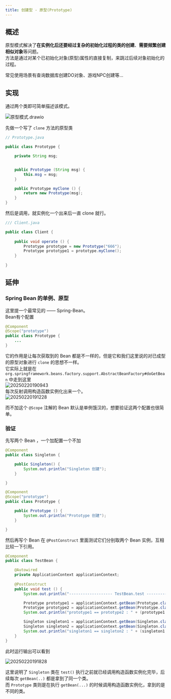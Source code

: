 ```yaml
---
title: 创建型 - 原型(Prototype)
---
```


## 概述

原型模式解决了**在实例化后还要经过复杂的初始化过程的类的创建**、**需要频繁创建相似对象**等问题。  
方法是通过对某个已初始化对象(原型)属性的直接复制，来跳过后续对象初始化的过程。  

常见使用场景有查询数据库创建DO对象、游戏NPC创建等...  

## 实现

通过两个类即可简单描述该模式。  

![原型模式.drawio](https://cr-demo-blog-1308117710.cos.ap-nanjing.myqcloud.com/chivas-regal/原型模式.drawio.svg)

先做一个写了 `clone` 方法的原型类

```java
// Prototype.java

public class Prototype {

    private String msg;


    public Prototype (String msg) {
        this.msg = msg;
    }

    public Prototype myClone () {
        return new Prototype(msg);
    }
}
```

然后是调用，就实例化一个出来后一直 clone 就行。  

```java
/// Client.java

public class Client {
    
    public void operate () {
        Prototype prototype = new Prototype("666");
        Prototype prototype1 = prototype.myClone();
    }
    
}
```

## 延伸

### Spring Bean 的单例、原型

这里提一个最常见的 —— Spring-Bean。  
Bean有个配置

```java
@Component
@Scope("prototype")
public class Prototype {
    ...
}
```

它的作用是让每次获取到的 Bean 都是不一样的，但是它和我们这里说的对已成型的原型对象进行 `clone` 的思想不一样。  
它实际上就是在 `org.springframework.beans.factory.support.AbstractBeanFactory#doGetBean` 中走到这里    
![20250220190943](https://cr-demo-blog-1308117710.cos.ap-nanjing.myqcloud.com/chivas-regal/20250220190943.png)  
每次反射调用构造函数实例化出来一个。  
![20250220191228](https://cr-demo-blog-1308117710.cos.ap-nanjing.myqcloud.com/chivas-regal/20250220191228.png)  

而不加这个 `@Scope` 注解的 Bean 默认是单例饿汉的，想要验证这两个配置也很简单。  

### 验证

先写两个 Bean ，一个加配置一个不加  

```java
@Component
public class Singleton {

    public Singleton() {
        System.out.println("Singleton 创建");
    }

}

@Component
@Scope("prototype")
public class Prototype {

    public Prototype () {
        System.out.println("Prototype 创建");
    }

}
```

然后再写个 Bean 在 `@PostConstruct` 里面测试它们分别取两个 Bean 实例，互相比较一下引用。  

```java
@Component
public class TestBean {

    @Autowired
    private ApplicationContext applicationContext;
    
    @PostConstruct
    public void test () {
        System.out.println("------------------- TestBean.test -------------------");

        Prototype prototype1 = applicationContext.getBean(Prototype.class);
        Prototype prototype2 = applicationContext.getBean(Prototype.class);
        System.out.println("prototype1 == prototype2 : " + (prototype1 == prototype2));

        Singleton singleton1 = applicationContext.getBean(Singleton.class);
        Singleton singleton2 = applicationContext.getBean(Singleton.class);
        System.out.println("singleton1 == singleton2 : " + (singleton1 == singleton2));
    }
}
```

此时运行输出可以看到

![20250220191828](https://cr-demo-blog-1308117710.cos.ap-nanjing.myqcloud.com/chivas-regal/20250220191828.png)

这里说明了 `Singleton` 类在 `test()` 执行之前就已经调用构造函数实例化完毕，后续每次 `getBean(..)` 都是拿到了同一个类。  
而 `Prototype` 类则是在执行 `getBean(...)` 的时候调用构造函数实例化，拿到的是不同的类。  